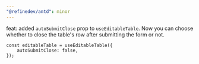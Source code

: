 ```yaml
---
"@refinedev/antd": minor
---
```


feat: added `autoSubmitClose` prop to `useEditableTable`.
Now you can choose whether to close the table's row after submitting the form or not.

```tsx
const editableTable = useEditableTable({
    autoSubmitClose: false,
});
```
